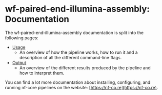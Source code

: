 # wf-paired-end-illumina-assembly: Documentation

The wf-paired-end-illumina-assembly documentation is split into the following pages:

- [Usage](usage.md)
  - An overview of how the pipeline works, how to run it and a description of all the different command-line flags.
- [Output](output.md)
  - An overview of the different results produced by the pipeline and how to interpret them.

You can find a lot more documentation about installing, configuring, and running nf-core pipelines on the website: [https://nf-co.re](https://nf-co.re).
